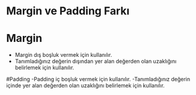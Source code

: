 # Margin ve Padding Farkı
# Margin
- Margin dış boşluk vermek için kullanılır.
- Tanımladığınız değerin dışından yer alan değerden olan uzaklığını belirlemek için kullanılır.

#Padding
-Padding iç boşluk vermek için kullanılır.
-Tanımladığınız değerin içinde yer alan değerden olan uzaklığını belirlemek için kullanılır.
